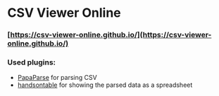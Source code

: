 # CSV Viewer Online
### [https://csv-viewer-online.github.io/](https://csv-viewer-online.github.io/)

### Used plugins:

- [PapaParse](https://github.com/mholt/PapaParse) for parsing CSV
- [handsontable](https://github.com/handsontable/handsontable) for showing the parsed data as a spreadsheet
